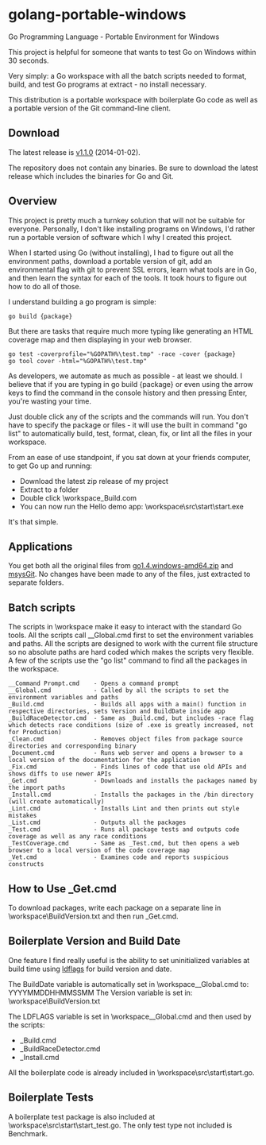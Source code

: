 golang-portable-windows
=======================

Go Programming Language - Portable Environment for Windows

This project is helpful for someone that wants to test Go on Windows within 30 seconds.

Very simply: a Go workspace with all the batch scripts needed to format, build, and test Go programs at extract - no install necessary.

This distribution is a portable workspace with boilerplate Go code as well as a portable version of the Git command-line client.

## Download
The latest release is [v1.1.0](https://github.com/josephspurrier/golang-portable-windows/releases/tag/1.1.0) (2014-01-02).

The repository does not contain any binaries. Be sure to download the latest release which includes the binaries for Go and Git.

## Overview

This project is pretty much a turnkey solution that will not be suitable for everyone. Personally, I don't like installing programs on Windows, I'd rather run a portable version of software which I why I created this project.

When I started using Go (without installing), I had to figure out all the environment paths, download a portable version of git, add an environmental flag with git to prevent SSL errors, learn what tools are in Go, and then learn the syntax for each of the tools. It took hours to figure out how to do all of those.

I understand building a go program is simple:
```
go build {package}
```

But there are tasks that require much more typing like generating an HTML coverage map and then displaying in your web browser.
```
go test -coverprofile="%GOPATH%\test.tmp" -race -cover {package}
go tool cover -html="%GOPATH%\test.tmp"
```

As developers, we automate as much as possible - at least we should. I believe that if you are typing in go build {package} or even using the arrow keys to find the command in the console history and then pressing Enter, you're wasting your time.

Just double click any of the scripts and the commands will run. You don't have to specify the package or files - it will use the built in command "go list" to automatically build, test, format, clean, fix, or lint all the files in your workspace.

From an ease of use standpoint, if you sat down at your friends computer, to get Go up and running:

* Download the latest zip release of my project
* Extract to a folder
* Double click \workspace\_Build.com
* You can now run the Hello demo app: \workspace\src\start\start.exe

It's that simple.

## Applications

You get both all the original files from [go1.4.windows-amd64.zip](http://golang.org/dl/) and [msysGit](https://msysgit.github.io/). No changes have been made to any of the files, just extracted to separate folders.

## Batch scripts

The scripts in \workspace make it easy to interact with the standard Go tools. All the scripts call __Global.cmd first to set the environment variables and paths. All the scripts are designed to work with the current file structure so no absolute paths are hard coded which makes the scripts very flexible. A few of the scripts use the "go list" command to find all the packages in the workspace.

```
__Command Prompt.cmd	- Opens a command prompt
__Global.cmd			- Called by all the scripts to set the environment variables and paths
_Build.cmd				- Builds all apps with a main() function in respective directories, sets Version and BuildDate inside app
_BuildRaceDetector.cmd	- Same as _Build.cmd, but includes -race flag which detects race conditions (size of .exe is greatly increased, not for Production)
_Clean.cmd				- Removes object files from package source directories and corresponding binary
_Document.cmd			- Runs web server and opens a browser to a local version of the documentation for the application
_Fix.cmd				- Finds lines of code that use old APIs and shows diffs to use newer APIs
_Get.cmd				- Downloads and installs the packages named by the import paths
_Install.cmd			- Installs the packages in the /bin directory (will create automatically)
_Lint.cmd				- Installs Lint and then prints out style mistakes
_List.cmd				- Outputs all the packages
_Test.cmd				- Runs all package tests and outputs code coverage as well as any race conditions
_TestCoverage.cmd		- Same as _Test.cmd, but then opens a web browser to a local version of the code coverage map
_Vet.cmd				- Examines code and reports suspicious constructs
```
## How to Use _Get.cmd
To download packages, write each package on a separate line in \workspace\BuildVersion.txt and then run _Get.cmd.

## Boilerplate Version and Build Date

One feature I find really useful is the ability to set uninitialized variables at build time using [ldflags](http://stackoverflow.com/questions/11354518/golang-application-auto-build-versioning) for build version and date.

The BuildDate variable is automatically set in \workspace\__Global.cmd to: YYYYMMDDHHMMSSMM
The Version variable is set in: \workspace\BuildVersion.txt

The LDFLAGS variable is set in \workspace\__Global.cmd and then used by the scripts:
* _Build.cmd
* _BuildRaceDetector.cmd
* _Install.cmd 

All the boilerplate code is already included in \workspace\src\start\start.go.

## Boilerplate Tests

A boilerplate test package is also included at \workspace\src\start\start_test.go. The only test type not included is Benchmark.
